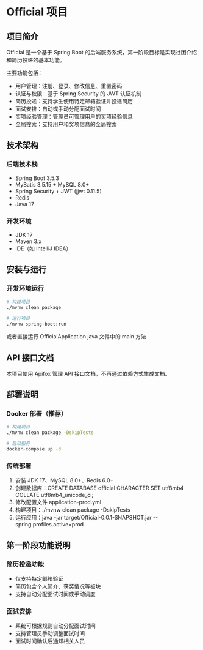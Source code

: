 # Official 项目

## 项目简介

Official 是一个基于 Spring Boot 的后端服务系统，第一阶段目标是实现社团介绍和简历投递的基本功能。

主要功能包括：
- 用户管理：注册、登录、修改信息、重置密码
- 认证与权限：基于 Spring Security 的 JWT 认证机制
- 简历投递：支持学生使用特定邮箱验证并投递简历
- 面试安排：自动或手动分配面试时间
- 奖项经验管理：管理员可管理用户的奖项经验信息
- 全局搜索：支持用户和奖项信息的全局搜索

## 技术架构

### 后端技术栈
- Spring Boot 3.5.3
- MyBatis 3.5.15 + MySQL 8.0+
- Spring Security + JWT (jjwt 0.11.5)
- Redis
- Java 17

### 开发环境
- JDK 17
- Maven 3.x
- IDE（如 IntelliJ IDEA）

## 安装与运行

### 开发环境运行
```bash
# 构建项目
./mvnw clean package

# 运行项目
./mvnw spring-boot:run
```

或者直接运行 OfficialApplication.java 文件中的 main 方法

## API 接口文档

本项目使用 Apifox 管理 API 接口文档，不再通过依赖方式生成文档。

## 部署说明

### Docker 部署（推荐）
```bash
# 构建项目
./mvnw clean package -DskipTests

# 启动服务
docker-compose up -d
```

### 传统部署
1. 安装 JDK 17、MySQL 8.0+、Redis 6.0+
2. 创建数据库：CREATE DATABASE official CHARACTER SET utf8mb4 COLLATE utf8mb4_unicode_ci;
3. 修改配置文件 application-prod.yml
4. 构建项目：./mvnw clean package -DskipTests
5. 运行应用：java -jar target/Official-0.0.1-SNAPSHOT.jar --spring.profiles.active=prod

## 第一阶段功能说明

### 简历投递功能
- 仅支持特定邮箱验证
- 简历包含个人简介、获奖情况等板块
- 支持自动分配面试时间或手动调度

### 面试安排
- 系统可根据规则自动分配面试时间
- 支持管理员手动调整面试时间
- 面试时间确认后通知相关人员